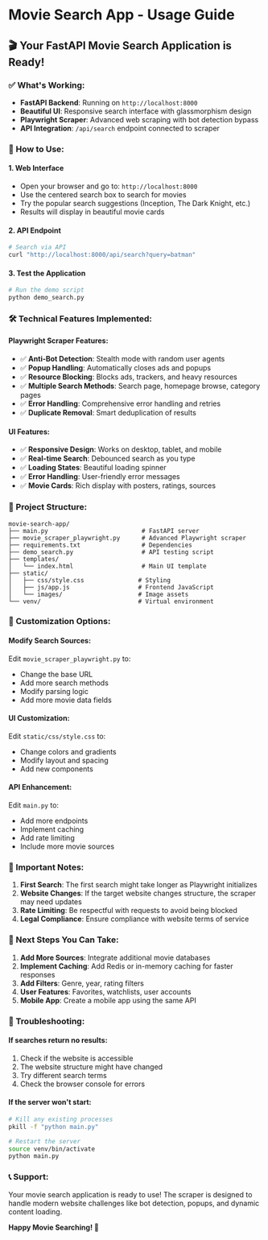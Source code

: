 # Movie Search App - Usage Guide

## 🎬 Your FastAPI Movie Search Application is Ready!

### ✅ What's Working:
- **FastAPI Backend**: Running on `http://localhost:8000`
- **Beautiful UI**: Responsive search interface with glassmorphism design
- **Playwright Scraper**: Advanced web scraping with bot detection bypass
- **API Integration**: `/api/search` endpoint connected to scraper

### 🚀 How to Use:

#### 1. **Web Interface**
- Open your browser and go to: `http://localhost:8000`
- Use the centered search box to search for movies
- Try the popular search suggestions (Inception, The Dark Knight, etc.)
- Results will display in beautiful movie cards

#### 2. **API Endpoint**
```bash
# Search via API
curl "http://localhost:8000/api/search?query=batman"
```

#### 3. **Test the Application**
```bash
# Run the demo script
python demo_search.py
```

### 🛠️ Technical Features Implemented:

#### **Playwright Scraper Features:**
- ✅ **Anti-Bot Detection**: Stealth mode with random user agents
- ✅ **Popup Handling**: Automatically closes ads and popups
- ✅ **Resource Blocking**: Blocks ads, trackers, and heavy resources
- ✅ **Multiple Search Methods**: Search page, homepage browse, category pages
- ✅ **Error Handling**: Comprehensive error handling and retries
- ✅ **Duplicate Removal**: Smart deduplication of results

#### **UI Features:**
- ✅ **Responsive Design**: Works on desktop, tablet, and mobile
- ✅ **Real-time Search**: Debounced search as you type
- ✅ **Loading States**: Beautiful loading spinner
- ✅ **Error Handling**: User-friendly error messages
- ✅ **Movie Cards**: Rich display with posters, ratings, sources

### 📁 Project Structure:
```
movie-search-app/
├── main.py                          # FastAPI server
├── movie_scraper_playwright.py      # Advanced Playwright scraper
├── requirements.txt                 # Dependencies
├── demo_search.py                   # API testing script
├── templates/
│   └── index.html                   # Main UI template
├── static/
│   ├── css/style.css               # Styling
│   ├── js/app.js                   # Frontend JavaScript
│   └── images/                     # Image assets
└── venv/                           # Virtual environment
```

### 🔧 Customization Options:

#### **Modify Search Sources:**
Edit `movie_scraper_playwright.py` to:
- Change the base URL
- Add more search methods
- Modify parsing logic
- Add more movie data fields

#### **UI Customization:**
Edit `static/css/style.css` to:
- Change colors and gradients
- Modify layout and spacing
- Add new components

#### **API Enhancement:**
Edit `main.py` to:
- Add more endpoints
- Implement caching
- Add rate limiting
- Include more movie sources

### 🚨 Important Notes:

1. **First Search**: The first search might take longer as Playwright initializes
2. **Website Changes**: If the target website changes structure, the scraper may need updates
3. **Rate Limiting**: Be respectful with requests to avoid being blocked
4. **Legal Compliance**: Ensure compliance with website terms of service

### 🎯 Next Steps You Can Take:

1. **Add More Sources**: Integrate additional movie databases
2. **Implement Caching**: Add Redis or in-memory caching for faster responses
3. **Add Filters**: Genre, year, rating filters
4. **User Features**: Favorites, watchlists, user accounts
5. **Mobile App**: Create a mobile app using the same API

### 🐛 Troubleshooting:

#### **If searches return no results:**
1. Check if the website is accessible
2. The website structure might have changed
3. Try different search terms
4. Check the browser console for errors

#### **If the server won't start:**
```bash
# Kill any existing processes
pkill -f "python main.py"

# Restart the server
source venv/bin/activate
python main.py
```

### 📞 Support:
Your movie search application is ready to use! The scraper is designed to handle modern website challenges like bot detection, popups, and dynamic content loading.

**Happy Movie Searching! 🍿**